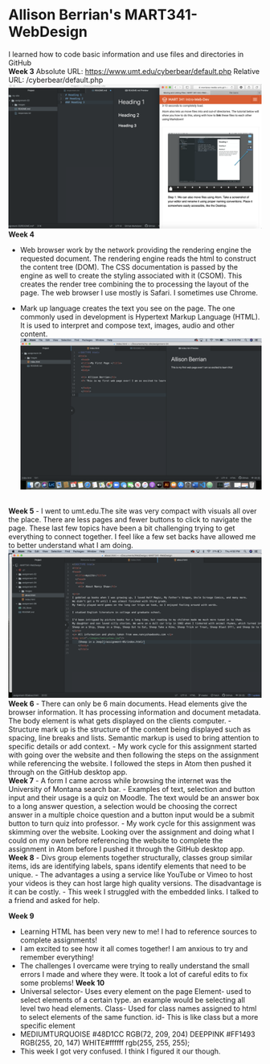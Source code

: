 # Allison Berrian's MART341-WebDesign
I learned how to code basic information and use files and directories in GitHub
<br />
<b>Week 3</b>
Absolute URL: https://www.umt.edu/cyberbear/default.php
Relative URL: /cyberbear/default.php
![My Screenshot](https://github.com/allisonberrian/-MART341-WebDesign/blob/master/assignment-03/images/assignment03-screenshot.png)
<br />
<b>Week 4</b>
- Web browser work by the network providing the rendering engine the requested document. The rendering engine reads the html to construct the content tree (DOM). The CSS documentation is passed by the engine as well to create the styling associated with it (CSOM). This creates the render tree combining the to processing the layout of the page. The web browser I use mostly is Safari. I sometimes use Chrome.

 - Mark up language creates the text you see on the page. The one commonly used in development is Hypertext Markup Language (HTML). It is used to interpret and compose text, images, audio and other content.
 ![My Screenshot](assignment-04/images/assignment04-screenshot.png)
<br />
<b>Week 5</b>
  - I went to umt.edu.The site was very compact with visuals all over the place. There are less pages and fewer buttons to click to navigate the page.
  These last few topics have been a bit challenging trying to get everything to connect together. I feel like a few set backs have allowed me to better understand what I am doing.
<img src="https://github.com/allisonberrian/-MART341-WebDesign/blob/master/assignment-05/images/assignment05-screenshot.png"/>
<br />
<b>Week 6</b>
-  There can only be 6 main documents. Head elements give the browser information. It has processing information and document metadata. The body element is what gets displayed on the clients computer.
- Structure mark up is the structure of the content being displayed such as spacing, line breaks and lists. Semantic  markup is used to bring attention to specific details or add context.
- My work cycle for this assignment started with going over the website and then following the steps on the assignment while referencing the website. I followed the steps in Atom then pushed it through on the GitHub desktop app.
<br />
<b>Week 7</b>
- A form I came across while browsing the internet was the University of Montana search bar.
- Examples of text, selection and button input and their usage is a quiz on Moodle. The text would be an answer box to a long answer question, a selection would be choosing the correct answer in a multiple choice question and a button input would be a submit button to turn quiz into professor.
- My work cycle for this assignment was skimming over the website. Looking over the assignment and doing what I could on my own before referencing the website to complete the assignment in Atom before I pushed it through the GitHub desktop app.
<br />
<b>Week 8</b>
- Divs group elements together structurally, classes group similar items, ids are identifying labels, spans identify elements that need to be unique.
- The advantages a using a service like YouTube or
Vimeo to host your videos is they can host large high quality versions. The disadvantage is it can be costly.
- This week I struggled with the embedded links. I talked to a friend and asked for help.

<b>Week 9</b>
- Learning HTML has been very new to me! I had to reference sources to complete assignments!
- I am excited to see how it all comes together! I am anxious to try and remember everything!
- The challenges I overcame were trying to really understand the small errors I made and where they were. It took a lot of careful edits to fix some problems!
 <b> Week 10 </b>
 - Universal selector- Uses every element on the page
 Element- used to select elements of a certain type. an example would be selecting all level two head elements.
 Class- Used for class names assigned to html to select elements of the same function.
 id- This is like class but a more specific element
- MEDIUMTURQUOISE #48D1CC RGB(72, 209, 204)
 DEEPPINK #FF1493 RGB(255, 20, 147)
 WHITE#ffffff rgb(255, 255, 255);
- This week I got very confused. I think I figured it our though.
